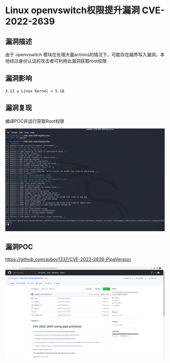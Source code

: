 # Linux openvswitch权限提升漏洞 CVE-2022-2639

## 漏洞描述

由于 openvswitch 模块在处理大量actions的情况下，可能存在越界写入漏洞，本地经过身份认证的攻击者可利用此漏洞获取root权限

## 漏洞影响

```
3.13 ≤ Linux Kernel < 5.18
```

## 漏洞复现

编译POC并运行获取Root权限

![1](./images/202209131039922.png)

## 漏洞POC

https://github.com/avboy1337/CVE-2022-2639-PipeVersion

![image-20220913103910738](./images/202209131039877.png)